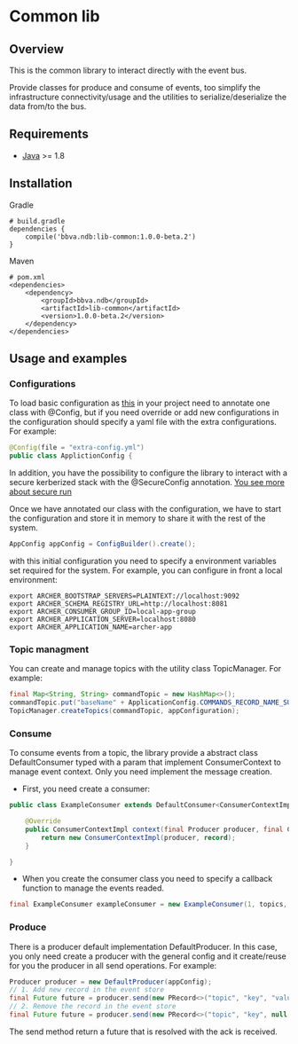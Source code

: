 Common lib
==================

## Overview

This is the common library to interact directly with the event bus. 

Provide classes for produce and consume of events, too  simplify the infrastructure connectivity/usage and the utilities to serialize/deserialize the data from/to the bus.

## Requirements

* [Java](https://www.java.com) >= 1.8

## Installation

Gradle
```text/plain
# build.gradle
dependencies {
	compile('bbva.ndb:lib-common:1.0.0-beta.2')
}
```

Maven
```text/plain
# pom.xml
<dependencies>
    <dependency>
        <groupId>bbva.ndb</groupId>
        <artifactId>lib-common</artifactId>
        <version>1.0.0-beta.2</version>
    </dependency>
</dependencies>
```


## Usage and examples

### Configurations

To load basic configuration as [this](src/main/resources/common-config.yml) in your project need to annotate one class with @Config, but if you need override or add new configurations in the configuration should specify a yaml file with the extra configurations. For example:
``` java
@Config(file = "extra-config.yml")
public class ApplictionConfig {

```

In addition, you have the possibility to configure the library to interact with a secure kerberized stack with the @SecureConfig annotation. 
[You see more about secure run](kerberos.md)

Once we have annotated our class with the configuration, we have to start the configuration and store it in memory to share it with the rest of the system.
```java
AppConfig appConfig = ConfigBuilder().create();
```

with this initial configuration you need to specify a environment variables set required for the system. For example, you can configure in front a local environment:
```
export ARCHER_BOOTSTRAP_SERVERS=PLAINTEXT://localhost:9092
export ARCHER_SCHEMA_REGISTRY_URL=http://localhost:8081
export ARCHER_CONSUMER_GROUP_ID=local-app-group
export ARCHER_APPLICATION_SERVER=localhost:8080
export ARCHER_APPLICATION_NAME=archer-app
```

### Topic managment

You can create and manage topics with the utility class TopicManager. For example:
```java
final Map<String, String> commandTopic = new HashMap<>();
commandTopic.put("baseName" + ApplicationConfig.COMMANDS_RECORD_NAME_SUFFIX, ApplicationConfig.COMMANDS_RECORD_TYPE);
TopicManager.createTopics(commandTopic, appConfiguration);
```


### Consume
To consume events from a topic, the library provide a abstract class DefaultConsumer typed with a param that implement ConsumerContext to manage event context. Only you need implement the message creation.
- First, you need create a consumer:
```java
public class ExampleConsumer extends DefaultConsumer<ConsumerContextImpl> {

    @Override
    public ConsumerContextImpl context(final Producer producer, final CRecord record) {
        return new ConsumerContextImpl(producer, record);
    }

}

```
- When you create the consumer class you need to specify a callback function to manage the events readed.
```java
final ExampleConsumer exampleConsumer = new ExampleConsumer(1, topics, callbackFunction, configuration);
```

### Produce
There is a producer default implementation DefaultProducer. In this case, you only need create a producer with the general config and it create/reuse for you the producer in all send operations. For example:
```java
Producer producer = new DefaultProducer(appConfig);
// 1. Add new record in the event store
final Future future = producer.send(new PRecord<>("topic", "key", "value", new RecordHeaders()), producerCallback);
// 2. Remove the record in the event store
final Future future = producer.send(new PRecord<>("topic", "key", null, new RecordHeaders()), producerCallback);
```
The send method return a future that is resolved with the ack is received.
